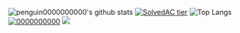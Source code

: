 ![penguin0000000000's github stats](https://github-readme-stats.vercel.app/api?username=penguin0000000000&show_icons=true&title_color=f8b5ff&icon_color=cbb5ff&text_color=baffe3&bg_color=0f0082)
[![SolvedAC tier](http://mazassumnida.wtf/api/v2/generate_badge?boj=0000000000)](https://solved.ac/0000000000)
![Top Langs](https://github-readme-stats.vercel.app/api/top-langs/?username=penguin0000000000&layout=compact&hide=csharp)
[![0000000000](https://solvedac-readme-badge.herokuapp.com/api/v1/badge?user=0000000000&theme=github-dark&size=medium&border_color=ff0000&compact=1&use_back_color=1&use_border=1&use_shadow=1)](https://www.acmicpc.net/user/0000000000)
<a href="https://solved.ac/profile/0000000000"><img src="https://github-readme-solvedac-hyp3rflow.vercel.app/api/?handle=0000000000"></a><br>
</p>
